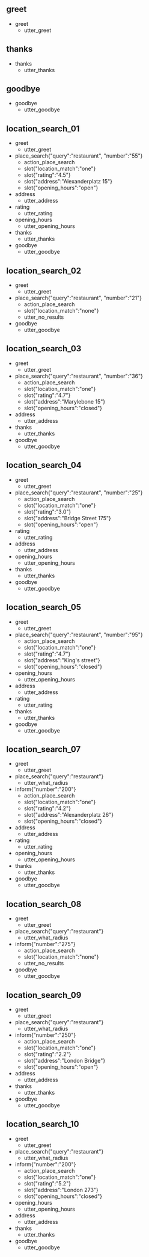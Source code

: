 ## greet
* greet
    - utter_greet
	
## thanks
* thanks
    - utter_thanks
			
## goodbye
* goodbye
    - utter_goodbye
	
## location_search_01
* greet
	- utter_greet
* place_search{"query":"restaurant", "number":"55"}
	- action_place_search
	- slot{"location_match":"one"}
	- slot{"rating":"4.5"}
	- slot{"address":"Alexanderplatz 15"}
	- slot{"opening_hours":"open"}
* address
	- utter_address
* rating
	- utter_rating
* opening_hours
	- utter_opening_hours
* thanks
	- utter_thanks
* goodbye
	- utter_goodbye
		
## location_search_02
* greet
	- utter_greet
* place_search{"query":"restaurant", "number":"21"}
	- action_place_search
	- slot{"location_match":"none"}
	- utter_no_results
* goodbye
	- utter_goodbye	
		
## location_search_03
* greet
	- utter_greet
* place_search{"query":"restaurant", "number":"36"}
	- action_place_search
	- slot{"location_match":"one"}
	- slot{"rating":"4.7"}
	- slot{"address":"Marylebone 15"}
	- slot{"opening_hours":"closed"}
* address
	- utter_address
* thanks
	- utter_thanks
* goodbye
	- utter_goodbye	
	
## location_search_04
* greet
	- utter_greet
* place_search{"query":"restaurant", "number":"25"}
	- action_place_search
	- slot{"location_match":"one"}
	- slot{"rating":"3.0"}
	- slot{"address":"Bridge Street 175"}
	- slot{"opening_hours":"open"}
* rating
	- utter_rating	
* address
	- utter_address
* opening_hours
	- utter_opening_hours
* thanks
	- utter_thanks
* goodbye
	- utter_goodbye	
	
	
## location_search_05
* greet
	- utter_greet
* place_search{"query":"restaurant", "number":"95"}
	- action_place_search
	- slot{"location_match":"one"}
	- slot{"rating":"4.7"}
	- slot{"address":"King's street"}
	- slot{"opening_hours":"closed"}
* opening_hours
	- utter_opening_hours	
* address
	- utter_address
* rating
	- utter_rating	
* thanks
	- utter_thanks
* goodbye
	- utter_goodbye	
	
		
	
	
## location_search_07
* greet
	- utter_greet
* place_search{"query":"restaurant"}
	- utter_what_radius
* inform{"number":"200"}
	- action_place_search
	- slot{"location_match":"one"}
	- slot{"rating":"4.2"}
	- slot{"address":"Alexanderplatz 26"}
	- slot{"opening_hours":"closed"}
* address
	- utter_address
* rating
	- utter_rating
* opening_hours
	- utter_opening_hours
* thanks
	- utter_thanks
* goodbye
	- utter_goodbye		

	
	
## location_search_08
* greet
	- utter_greet
* place_search{"query":"restaurant"}
	- utter_what_radius
* inform{"number":"275"}
	- action_place_search
	- slot{"location_match":"none"}
	- utter_no_results
* goodbye
	- utter_goodbye	

	
## location_search_09
* greet
	- utter_greet
* place_search{"query":"restaurant"}
	- utter_what_radius
* inform{"number":"250"}
	- action_place_search
	- slot{"location_match":"one"}
	- slot{"rating":"2.2"}
	- slot{"address":"London Bridge"}
	- slot{"opening_hours":"open"}
* address
	- utter_address
* thanks
	- utter_thanks
* goodbye
	- utter_goodbye	
	
	
	
## location_search_10
* greet
	- utter_greet
* place_search{"query":"restaurant"}
	- utter_what_radius
* inform{"number":"200"}
	- action_place_search
	- slot{"location_match":"one"}
	- slot{"rating":"5.2"}
	- slot{"address":"London 273"}
	- slot{"opening_hours":"closed"}
* opening_hours
	- utter_opening_hours
* address
	- utter_address
* thanks
	- utter_thanks
* goodbye
	- utter_goodbye	


